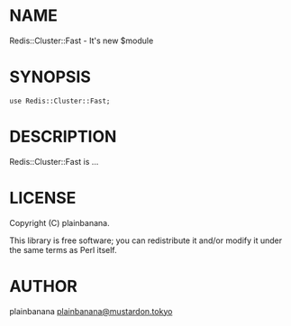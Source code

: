 # NAME

Redis::Cluster::Fast - It's new $module

# SYNOPSIS

    use Redis::Cluster::Fast;

# DESCRIPTION

Redis::Cluster::Fast is ...

# LICENSE

Copyright (C) plainbanana.

This library is free software; you can redistribute it and/or modify
it under the same terms as Perl itself.

# AUTHOR

plainbanana <plainbanana@mustardon.tokyo>
